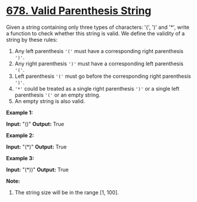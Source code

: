 # [678. Valid Parenthesis String](https://leetcode.com/problems/valid-parenthesis-string/)

Given a string containing only three types of characters: '(', ')' and '\*', write a function to check whether this string is valid. We define the validity of a string by these rules:

1.  Any left parenthesis `'('` must have a corresponding right parenthesis `')'`.
2.  Any right parenthesis `')'` must have a corresponding left parenthesis `'('`.
3.  Left parenthesis `'('` must go before the corresponding right parenthesis `')'`.
4.  `'*'` could be treated as a single right parenthesis `')'` or a single left parenthesis `'('` or an empty string.
5.  An empty string is also valid.

**Example 1:**

**Input:** "()"
**Output:** True

**Example 2:**

**Input:** "(\*)"
**Output:** True

**Example 3:**

**Input:** "(\*))"
**Output:** True

**Note:**

1.  The string size will be in the range \[1, 100\].
